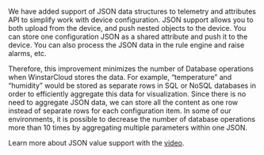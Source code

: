 We have added support of JSON data structures to telemetry and attributes API to simplify work with device configuration.
JSON support allows you to both upload from the device, and push nested objects to the device.
You can store one configuration JSON as a shared attribute and push it to the device. You can also process the JSON data in the rule engine and raise alarms, etc.

Therefore, this improvement minimizes the number of Database operations when WinstarCloud stores the data.
For example, “temperature” and “humidity” would be stored as separate rows in SQL or NoSQL databases in order to efficiently aggregate this data for visualization.
Since there is no need to aggregate JSON data, we can store all the content as one row instead of separate rows for each configuration item.
In some of our environments, it is possible to decrease the number of database operations more than 10 times by aggregating multiple parameters within one JSON.

Learn more about JSON value support with the [video](https://www.youtube.com/watch?v=ErV5Krwhak0&ab_channel=WinstarCloud).